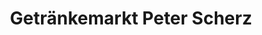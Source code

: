 ---
title: "Getränkemarkt Peter Scherz"
url: /friedrichshafen/getraenkemarkt-peter-scherz/
shop: Getränke
---